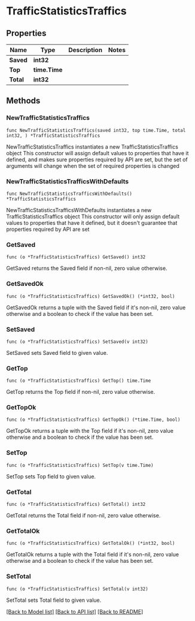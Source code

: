 # TrafficStatisticsTraffics

## Properties

Name | Type | Description | Notes
------------ | ------------- | ------------- | -------------
**Saved** | **int32** |  | 
**Top** | **time.Time** |  | 
**Total** | **int32** |  | 

## Methods

### NewTrafficStatisticsTraffics

`func NewTrafficStatisticsTraffics(saved int32, top time.Time, total int32, ) *TrafficStatisticsTraffics`

NewTrafficStatisticsTraffics instantiates a new TrafficStatisticsTraffics object
This constructor will assign default values to properties that have it defined,
and makes sure properties required by API are set, but the set of arguments
will change when the set of required properties is changed

### NewTrafficStatisticsTrafficsWithDefaults

`func NewTrafficStatisticsTrafficsWithDefaults() *TrafficStatisticsTraffics`

NewTrafficStatisticsTrafficsWithDefaults instantiates a new TrafficStatisticsTraffics object
This constructor will only assign default values to properties that have it defined,
but it doesn't guarantee that properties required by API are set

### GetSaved

`func (o *TrafficStatisticsTraffics) GetSaved() int32`

GetSaved returns the Saved field if non-nil, zero value otherwise.

### GetSavedOk

`func (o *TrafficStatisticsTraffics) GetSavedOk() (*int32, bool)`

GetSavedOk returns a tuple with the Saved field if it's non-nil, zero value otherwise
and a boolean to check if the value has been set.

### SetSaved

`func (o *TrafficStatisticsTraffics) SetSaved(v int32)`

SetSaved sets Saved field to given value.


### GetTop

`func (o *TrafficStatisticsTraffics) GetTop() time.Time`

GetTop returns the Top field if non-nil, zero value otherwise.

### GetTopOk

`func (o *TrafficStatisticsTraffics) GetTopOk() (*time.Time, bool)`

GetTopOk returns a tuple with the Top field if it's non-nil, zero value otherwise
and a boolean to check if the value has been set.

### SetTop

`func (o *TrafficStatisticsTraffics) SetTop(v time.Time)`

SetTop sets Top field to given value.


### GetTotal

`func (o *TrafficStatisticsTraffics) GetTotal() int32`

GetTotal returns the Total field if non-nil, zero value otherwise.

### GetTotalOk

`func (o *TrafficStatisticsTraffics) GetTotalOk() (*int32, bool)`

GetTotalOk returns a tuple with the Total field if it's non-nil, zero value otherwise
and a boolean to check if the value has been set.

### SetTotal

`func (o *TrafficStatisticsTraffics) SetTotal(v int32)`

SetTotal sets Total field to given value.



[[Back to Model list]](../README.md#documentation-for-models) [[Back to API list]](../README.md#documentation-for-api-endpoints) [[Back to README]](../README.md)


